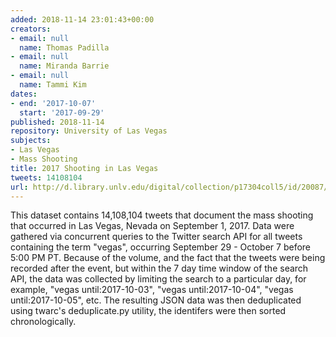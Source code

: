 ```yaml
---
added: 2018-11-14 23:01:43+00:00
creators:
- email: null
  name: Thomas Padilla
- email: null
  name: Miranda Barrie
- email: null
  name: Tammi Kim
dates:
- end: '2017-10-07'
  start: '2017-09-29'
published: 2018-11-14
repository: University of Las Vegas
subjects:
- Las Vegas
- Mass Shooting
title: 2017 Shooting in Las Vegas
tweets: 14108104
url: http://d.library.unlv.edu/digital/collection/p17304coll5/id/20087/rec/1
---
```


This dataset contains 14,108,104 tweets that document the mass shooting that occurred in Las Vegas, Nevada on September 1, 2017. Data were gathered via concurrent queries to the Twitter search API for all tweets containing the term "vegas", occurring September 29 - October 7 before 5:00 PM PT. Because of the volume, and the fact that the tweets were being recorded after the event, but within the 7 day time window of the search API, the data was collected by limiting the search to a particular day, for example, "vegas until:2017-10-03", "vegas until:2017-10-04", "vegas until:2017-10-05", etc. The resulting JSON data was then deduplicated using twarc's deduplicate.py utility, the identifers were then sorted chronologically.
